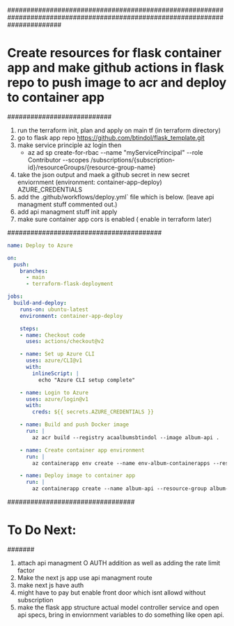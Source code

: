 
##############################################################################################################################
# Create resources for flask container app and make github actions in flask repo to push image to acr and deploy to container app
###########################
1) run the terraform init, plan and apply on main tf (in terraform directory)
2) go to flask app repo https://github.com/btindol/flask_template.git
3) make service principle az login then
    - az ad sp create-for-rbac --name "myServicePrincipal" --role Contributor --scopes /subscriptions/{subscription-id}/resourceGroups/{resource-group-name}
4) take the json output and maek a github secret in new secret enviornment (environment: container-app-deploy) AZURE_CREDENTIALS
5) add the .github/workflows/deploy.yml` file which is below. (leave api managment stuff commented out.)
6) add api managment stuff init apply
7) make sure container app cors is enabled ( enable in terraform later)


########################################

```yaml
name: Deploy to Azure

on:
  push:
    branches:
      - main
      - terraform-flask-deployment

jobs:
  build-and-deploy:
    runs-on: ubuntu-latest
    environment: container-app-deploy

    steps:
    - name: Checkout code
      uses: actions/checkout@v2

    - name: Set up Azure CLI
      uses: azure/CLI@v1
      with:
        inlineScript: |
          echo "Azure CLI setup complete"

    - name: Login to Azure
      uses: azure/login@v1
      with:
        creds: ${{ secrets.AZURE_CREDENTIALS }}

    - name: Build and push Docker image
      run: |
        az acr build --registry acaalbumsbtindol --image album-api .

    - name: Create container app environment
      run: |
        az containerapp env create --name env-album-containerapps --resource-group album-containerapps --location canadacentral

    - name: Deploy image to container app
      run: |
        az containerapp create --name album-api --resource-group album-containerapps --environment env-album-containerapps --image "acaalbumsbtindol.azurecr.io/album-api" --target-port 8080 --ingress external --registry-server "acaalbumsbtindol.azurecr.io"

```

#################################
# To Do Next:
#######
1) attach api managment O AUTH addition as well as adding the rate limit factor
2) Make the next js app use api managment route
3) make next js have auth 
4) might have to pay but enable front door which isnt allowd without subscription
5) make the flask app structure actual model controller service and open api specs, bring in enviornment variables to do something like open api.

